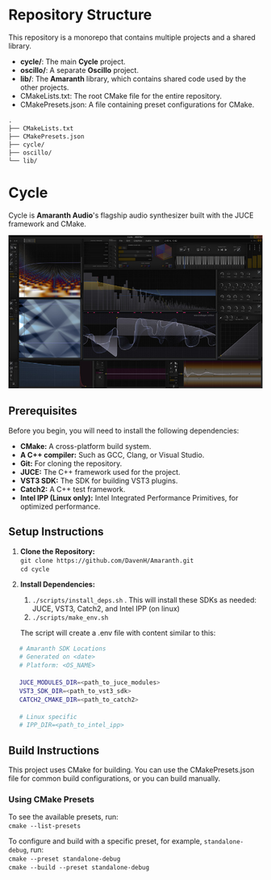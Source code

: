 # **Repository Structure**

This repository is a monorepo that contains multiple projects and a shared library.

* **cycle/**: The main **Cycle** project.
* **oscillo/**: A separate **Oscillo** project.
* **lib/**: The **Amaranth** library, which contains shared code used by the other projects.
* CMakeLists.txt: The root CMake file for the entire repository.
* CMakePresets.json: A file containing preset configurations for CMake.

```
.
├── CMakeLists.txt
├── CMakePresets.json
├── cycle/
├── oscillo/
└── lib/
```

# **Cycle**

Cycle is **Amaranth Audio**'s flagship audio synthesizer built with the JUCE framework and CMake. 

![A diagram showing the Cycle UI.](docs/media/images/cycle-master-ui.png)

## **Prerequisites**

Before you begin, you will need to install the following dependencies:

* **CMake:** A cross-platform build system.
* **A C++ compiler:** Such as GCC, Clang, or Visual Studio.
* **Git:** For cloning the repository.
* **JUCE:** The C++ framework used for the project.
* **VST3 SDK:** The SDK for building VST3 plugins.
* **Catch2:** A C++ test framework.
* **Intel IPP (Linux only):** Intel Integrated Performance Primitives, for optimized performance.

## **Setup Instructions**

1. **Clone the Repository:**  
   `git clone https://github.com/DavenH/Amaranth.git`  
   `cd cycle`

2. **Install Dependencies:**
   1. `./scripts/install_deps.sh`
      . This will install these SDKs as needed: JUCE, VST3, Catch2, and Intel IPP (on linux)  
   2. `./scripts/make_env.sh`
   
   The script will create a .env file with content similar to this:
```bash
   # Amaranth SDK Locations  
   # Generated on <date>  
   # Platform: <OS_NAME>

   JUCE_MODULES_DIR=<path_to_juce_modules>  
   VST3_SDK_DIR=<path_to_vst3_sdk>  
   CATCH2_CMAKE_DIR=<path_to_catch2>

   # Linux specific  
   # IPP_DIR=<path_to_intel_ipp>
```
## **Build Instructions**

This project uses CMake for building. You can use the CMakePresets.json file for common build configurations, or you can build manually.

### **Using CMake Presets**

To see the available presets, run:  
`cmake --list-presets`

To configure and build with a specific preset, for example, `standalone-debug`, run:  
`cmake --preset standalone-debug`  
`cmake --build --preset standalone-debug`

